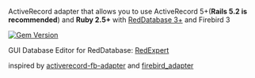 ActiveRecord adapter that allows you to use ActiveRecord 5+(**Rails 5.2 is recommended**) and **Ruby 2.5+** with [RedDatabase 3+](http://reddatabase.ru/) and Firebird 3

[![Gem Version](https://badge.fury.io/rb/activerecord-rdb-adapter.svg)](https://badge.fury.io/rb/activerecord-rdb-adapter)

GUI Database Editor for RedDatabase: [RedExpert](http://reddatabase.ru/downloads/redexpert/)

inspired by [activerecord-fb-adapter](https://github.com/rowland/activerecord-fb-adapter) and [firebird_adapter](https://github.com/FabioMR/firebird_adapter)